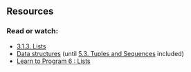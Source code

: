 ## Resources
### Read or watch:

 - [3.1.3. Lists](https://docs.python.org/3/tutorial/introduction.html#lists)
 - [Data structures](https://docs.python.org/3/tutorial/datastructures.html) (until [5.3. Tuples and Sequences]() included)
 - [Learn to Program 6 : Lists](https://www.youtube.com/watch?v=A1HUzrvS-Pw)
